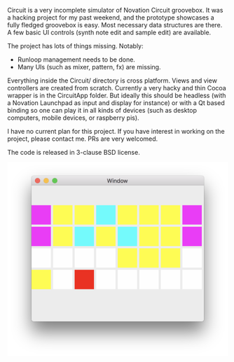 Circuit is a very incomplete simulator of Novation Circuit groovebox. It was a hacking project
for my past weekend, and the prototype showcases a fully fledged groovebox is easy. Most necessary
data structures are there. A few basic UI controls (synth note edit and sample edit) are available.

The project has lots of things missing. Notably:

- Runloop management needs to be done. 
- Many UIs (such as mixer, pattern, fx) are missing. 

Everything inside the Circuit/ directory is cross platform. Views and view controllers are created
from scratch. Currently a very hacky and thin Cocoa wrapper is in the CircuitApp folder. But
ideally this should be headless (with a Novation Launchpad as input and display for instance) or
with a Qt based binding so one can play it in all kinds of devices (such as desktop computers,
mobile devices, or raspberry pis).

I have no current plan for this project. If you have interest in working on the project, please
contact me. PRs are very welcomed.

The code is released in 3-clause BSD license.

![Screenshot](/Screenshot.png?raw=true)


